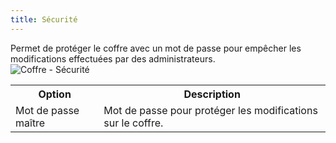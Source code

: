 ```yaml
---
title: Sécurité
---
```

Permet de protéger le coffre avec un mot de passe pour empêcher les modifications effectuées par des administrateurs.  
![Coffre - Sécurité](/img/fr/server/ServerOp8072.png)  

<table>
	<tr>
		<th>
Option 
		</th>
		<th>
Description 
		</th>
	</tr>
	<tr>
		<td>
Mot de passe maître 
		</td>
		<td>
Mot de passe pour protéger les modifications sur le coffre. 
		</td>
	</tr>
</table>



